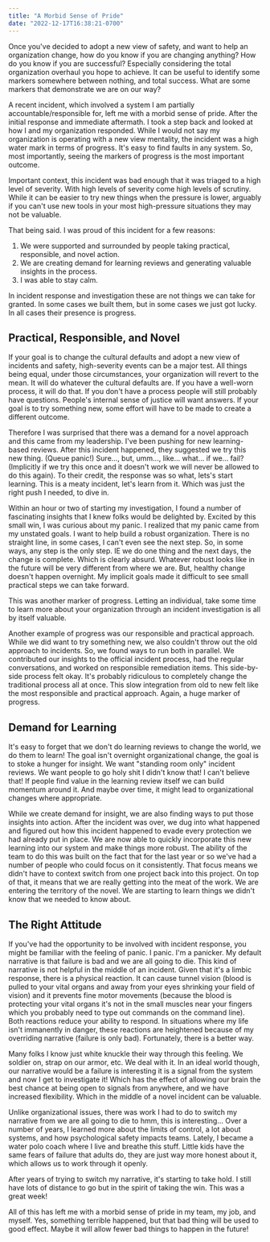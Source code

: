 ```yaml
---
title: "A Morbid Sense of Pride"
date: "2022-12-17T16:38:21-0700"
---
```


Once you've decided to adopt a new view of safety, and want to help an organization change, how do you know if you are changing anything? How do you know if you are successful? Especially considering the total organization overhaul you hope to achieve. It can be useful to identify some markers somewhere between nothing, and total success. What are some markers that demonstrate we are on our way?

A recent incident, which involved a system I am partially accountable/responsible for, left me with a morbid sense of pride. After the initial response and immediate aftermath. I took a step back and looked at how I and my organization responded. While I would not say my organization is operating with a new view mentality, the incident was a high water mark in terms of progress. It's easy to find faults in any system. So, most importantly, seeing the markers of progress is the most important outcome. 

Important context, this incident was bad enough that it was triaged to a high level of severity. With high levels of severity come high levels of scrutiny. While it can be easier to try new things when the pressure is lower, arguably if you can't use new tools in your most high-pressure situations they may not be valuable.

That being said. I was proud of this incident for a few reasons:

1. We were supported and surrounded by people taking practical, responsible, and novel action.
2. We are creating demand for learning reviews and generating valuable insights in the process.
3. I was able to stay calm.

In incident response and investigation these are not things we can take for granted. In some cases we built them, but in some cases we just got lucky. In all cases their presence is progress.

## Practical, Responsible, and Novel

If your goal is to change the cultural defaults and adopt a new view of incidents and safety, high-severity events can be a major test. All things being equal, under those circumstances, your organization will revert to the mean. It will do whatever the cultural defaults are. If you have a well-worn process, it will do that. If you don't have a process people will still probably have questions. People's internal sense of justice will want answers. If your goal is to try something new, some effort will have to be made to create a different outcome.

Therefore I was surprised that there was a demand for a novel approach and this came from my leadership. I've been pushing for new learning-based reviews. After this incident happened, they suggested we try this new thing. (Queue panic!) Sure..., but, umm..., like... what... if we... fail? (Implicitly if we try this once and it doesn't work we will never be allowed to do this again). To their credit, the response was so what, lets's start learning. This is a meaty incident, let's learn from it. Which was just the right push I needed, to dive in.

Within an hour or two of starting my investigation, I found a number of fascinating insights that I knew folks would be delighted by. Excited by this small win, I was curious about my panic. I realized that my panic came from my unstated goals. I want to help build a robust organization. There is no straight line, in some cases, I can't even see the next step. So, in some ways, any step is the only step. IE we do one thing and the next days, the change is complete. Which is clearly absurd. Whatever robust looks like in the future will be very different from where we are. But, healthy change doesn't happen overnight. My implicit goals made it difficult to see small practical steps we can take forward. 

This was another marker of progress. Letting an individual, take some time to learn more about your organization through an incident investigation is all by itself valuable.

Another example of progress was our responsible and practical approach. While we did want to try something new, we also couldn't throw out the old approach to incidents. So, we found ways to run both in parallel. We contributed our insights to the official incident process, had the regular conversations, and worked on responsible remediation items. This side-by-side process felt okay. It's probably ridiculous to completely change the traditional process all at once. This slow integration from old to new felt like the most responsible and practical approach. Again, a huge marker of progress.

## Demand for Learning

It's easy to forget that we don't do learning reviews to change the world, we do them to learn! The goal isn't overnight organizational change, the goal is to stoke a hunger for insight. We want "standing room only" incident reviews. We want people to go holy shit I didn't know that! I can't believe that! If people find value in the learning review itself we can build momentum around it. And maybe over time, it might lead to organizational changes where appropriate.

While we create demand for insight, we are also finding ways to put those insights into action. After the incident was over, we dug into what happened and figured out how this incident happened to evade every protection we had already put in place. We are now able to quickly incorporate this new learning into our system and make things more robust. The ability of the team to do this was built on the fact that for the last year or so we've had a number of people who could focus on it consistently. That focus means we didn't have to context switch from one project back into this project. On top of that, it means that we are really getting into the meat of the work. We are entering the territory of the novel. We are starting to learn things we didn't know that we needed to know about.

## The Right Attitude

If you've had the opportunity to be involved with incident response, you might be familiar with the feeling of panic. I panic. I'm a panicker. My default narrative is that failure is bad and we are all going to die. This kind of narrative is not helpful in the middle of an incident. Given that it's a limbic response, there is a physical reaction. It can cause tunnel vision (blood is pulled to your vital organs and away from your eyes shrinking your field of vision) and it prevents fine motor movements (because the blood is protecting your vital organs it's not in the small muscles near your fingers which you probably need to type out commands on the command line). Both reactions reduce your ability to respond. In situations where my life isn't immanently in danger, these reactions are heightened because of my overriding narrative (failure is only bad). Fortunately, there is a better way.

Many folks I know just white knuckle their way through this feeling. We soldier on, strap on our armor, etc. We deal with it. In an ideal world though, our narrative would be a failure is interesting it is a signal from the system and now I get to investigate it! Which has the effect of allowing our brain the best chance at being open to signals from anywhere, and we have increased flexibility. Which in the middle of a novel incident can be valuable. 

Unlike organizational issues, there was work I had to do to switch my narrative from we are all going to die to hmm, this is interesting... Over a number of years, I learned more about the limits of control, a lot about systems, and how psychological safety impacts teams. Lately, I became a water polo coach where I live and breathe this stuff. Little kids have the same fears of failure that adults do, they are just way more honest about it, which allows us to work through it openly.

After years of trying to switch my narrative, it's starting to take hold. I still have lots of distance to go but in the spirit of taking the win. This was a great week! 

All of this has left me with a morbid sense of pride in my team, my job, and myself. Yes, something terrible happened, but that bad thing will be used to good effect. Maybe it will allow fewer bad things to happen in the future!